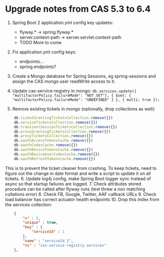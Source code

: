 Upgrade notes from CAS 5.3 to 6.4
=================================

1. Spring Boot 2 application.yml config key updates:
    - flyway.* -> spring.flyway.*
    - server.context-path -> server.servlet.context-path
    - TODO More to come
2. Fix application.yml config keys:
    - endpoints...
    - spring.endpoints?
3. Create a Mongo database for Spring Sessions, eg spring-sessions and assign the CAS mongo user readWrite access to it.

4. Update cas-service-registry in mongo: `db.services.update({ "multifactorPolicy.failureMode": "NOT_SET"}, { $set: { "multifactorPolicy.failureMode": "UNDEFINED" } }, { multi: true });`
5. Remove existing tickets in mongo (optionally, drop collections as well):
```javascript
    db.ticketGrantingTicketsCollection.remove({})
    db.serviceTicketsCollection.remove({})
    db.transientSessionTicketsCollection.remove({})
    db.proxyGrantingTicketsCollection.remove({})
    db.proxyTicketsCollection.remove({})
    db.oauthAccessTokensCache.remove({})
    db.oauthCodesCache.remove({})
    db.oauthDeviceTokensCache.remove({})
    db.oauthDeviceUserCodesCache.remove({})
    db.oauthRefreshTokensCache.remove({})
```
This is to prevent the ticket cleaner from crashing.  To keep tickets, need to figure out the change in date format and
write a script to update it on all tickets.
6. Update log4j config, make Spring Boot logger sync instead of async so that startup failures are logged.
7. Check attributes stored procedure can be called after flyway runs (test threw a non matching collations error)
8. Check FB, Google, Twitter, AAF callback URLs
9. Check load balancer has correct actuator health endpoints
10. Drop this index from the services collection:
```json
	{
		"v" : 2,
		"unique" : true,
		"key" : {
			"serviceId" : 1
		},
		"name" : "serviceId_1",
		"ns" : "cas-service-registry.services"
	},

```